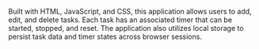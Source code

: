 Built with HTML, JavaScript, and CSS, this application allows users to add, edit, and delete tasks. Each task has an associated timer that can be started, stopped, and reset. The application also utilizes local storage to persist task data and timer states across browser sessions.

